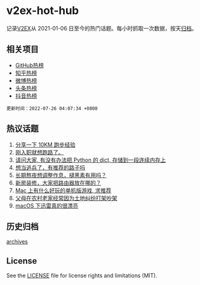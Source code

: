 # v2ex-hot-hub

 记录[V2EX](https://www.v2ex.com/)从 2021-01-06 日至今的热门话题。每小时抓取一次数据，按天[归档](archives)。
 
 ## 相关项目

- [GitHub热榜](https://github.com/snaildev/github-hot-hub)
- [知乎热榜](https://github.com/snaildev/zhihu-hot-hub)
- [微博热榜](https://github.com/snaildev/weibo-hot-hub)
- [头条热榜](https://github.com/snaildev/toutiao-hot-hub)
- [抖音热榜](https://github.com/snaildev/douyin-hot-hub)


 `更新时间：2022-07-26 04:07:34 +0800`

## 热议话题

1. [分享一下 10KM 跑步经验](https://www.v2ex.com/t/868472)
1. [刚入职就想跑路了。](https://www.v2ex.com/t/868453)
1. [请问大家, 有没有办法把 Python 的 dict, 存储到一段连续内存上](https://www.v2ex.com/t/868557)
1. [想当逃兵了，有推荐的路子吗](https://www.v2ex.com/t/868509)
1. [长期熬夜想调整作息，褪黑素有用吗？](https://www.v2ex.com/t/868528)
1. [新房装修，大家把路由器放在哪的？](https://www.v2ex.com/t/868452)
1. [Mac 上有什么好玩的单机版游戏, 求推荐](https://www.v2ex.com/t/868511)
1. [父母在农村老家经常因为土地纠纷打架吵架](https://www.v2ex.com/t/868582)
1. [macOS 下迅雷真的很漂亮](https://www.v2ex.com/t/868494)

## 历史归档

[archives](archives)

## License

See the [LICENSE](LICENSE) file for license rights and limitations (MIT).
